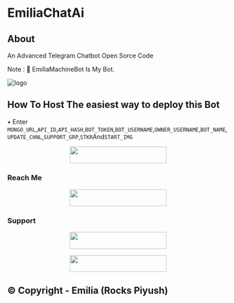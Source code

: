 # EmiliaChatAi
## About
An Advanced Telegram Chatbot Open Sorce Code 

Note : 📝 EmiliaMachineBot Is My Bot.

![logo](https://telegra.ph/file/499ebb84cedd49117998d.jpg) 

## How To Host  The easiest way to deploy this Bot
• Enter ```MONGO_URL```,```API_ID```,```API_HASH```,```BOT_TOKEN```,```BOT_USERNAME```,```OWNER_USERNAME```,```BOT_NAME```,```UPDATE_CHNL```,```SUPPORT_GRP```,```STKR```And```START_IMG```
<p align="center"><a href="https://heroku.com/deploy?template=https://github.com/TeamPiyush/EmiliaChatAi"> <img src="https://img.shields.io/badge/Deploy%20To%20Heroku-black?style=for-the-badge&logo=heroku" width="220" height="38.45"/></a></p>
 
                                 
### Reach Me
<p align="center"><a href="https://t.me/emiliamachinebot"> <img src="https://img.shields.io/badge/Telegram%20Bot-pink?style=for-the-badge" width="220" height="38.45"/></a></p>

### Support 

<p align="center"><a href="https://t.me/PiyushXManagementSupport"> <img src="https://img.shields.io/badge/Emilia%20Chat%20Support-pink?style=for-the-badge" width="220" height="38.45"/></a></p>

<p align="center"><a href="https://t.me/managementevent"> <img src="https://img.shields.io/badge/Emilia%20Chat%20Channel-blue?style=for-the-badge" width="220" height="38.45"/></a></p>

## © Copyright - Emilia  (Rocks Piyush)

